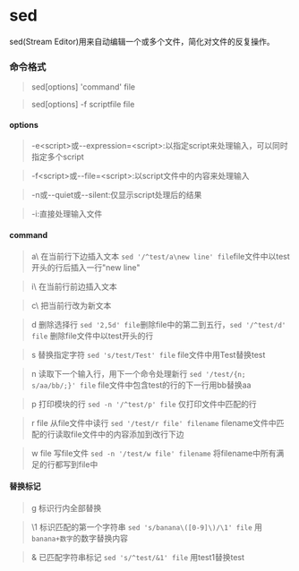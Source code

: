 # sed

sed(Stream Editor)用来自动编辑一个或多个文件，简化对文件的反复操作。

### 命令格式
> sed[options] 'command' file

> sed[options] -f scriptfile file

#### options
> -e\<script\>或--expression=\<script\>:以指定script来处理输入，可以同时指定多个script

> -f\<script\>或--file=\<script\>:以script文件中的内容来处理输入

> -n或--quiet或--silent:仅显示script处理后的结果

> -i:直接处理输入文件

#### command
> a\ 在当前行下边插入文本 `sed '/^test/a\new line' file`file文件中以test开头的行后插入一行"new line"

> i\ 在当前行前边插入文本

> c\ 把当前行改为新文本

> d 删除选择行 `sed '2,5d' file`删除file中的第二到五行，`sed '/^test/d' file` 删除file文件中以test开头的行

> s 替换指定字符 `sed 's/test/Test' file` file文件中用Test替换test

> n 读取下一个输入行，用下一个命令处理新行 `sed '/test/{n; s/aa/bb/;}' file` file文件中包含test的行的下一行用bb替换aa

> p 打印模块的行 `sed -n '/^test/p' file` 仅打印文件中匹配的行

> r file 从file文件中读行 `sed '/test/r file' filename` filename文件中匹配的行读取file文件中的内容添加到改行下边

> w file 写file文件 `sed -n '/test/w file' filename` 将filename中所有满足的行都写到file中

#### 替换标记
> g 标识行内全部替换

> \1 标识匹配的第一个字符串 `sed 's/banana\([0-9]\)/\1' file` 用`banana+数字`的数字替换内容

> & 已匹配字符串标记 `sed 's/^test/&1' file` 用test1替换test

